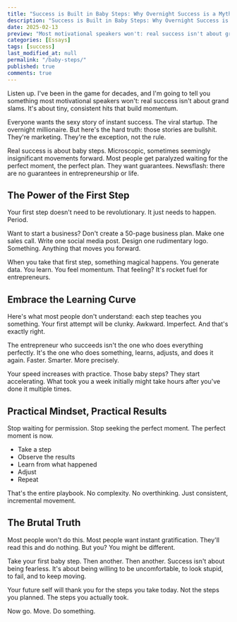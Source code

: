 ```yaml
---
title: "Success is Built in Baby Steps: Why Overnight Success is a Myth"
description: "Success is Built in Baby Steps: Why Overnight Success is a Myth"
date: 2025-02-13
preview: "Most motivational speakers won't: real success isn't about grand slams. It's about tiny, consistent hits that build momentum."
categories: [Essays]
tags: [success]
last_modified_at: null
permalink: "/baby-steps/"
published: true
comments: true
---
```

Listen up. I've been in the game for decades, and I'm going to tell you something most motivational speakers won't: real success isn't about grand slams. It's about tiny, consistent hits that build momentum.

Everyone wants the sexy story of instant success. The viral startup. The overnight millionaire. But here's the hard truth: those stories are bullshit. They're marketing. They're the exception, not the rule.

Real success is about baby steps. Microscopic, sometimes seemingly insignificant movements forward. Most people get paralyzed waiting for the perfect moment, the perfect plan. They want guarantees. Newsflash: there are no guarantees in entrepreneurship or life.

## The Power of the First Step

Your first step doesn't need to be revolutionary. It just needs to happen. Period.

Want to start a business? Don't create a 50-page business plan. Make one sales call. Write one social media post. Design one rudimentary logo. Something. Anything that moves you forward.

When you take that first step, something magical happens. You generate data. You learn. You feel momentum. That feeling? It's rocket fuel for entrepreneurs.

## Embrace the Learning Curve

Here's what most people don't understand: each step teaches you something. Your first attempt will be clunky. Awkward. Imperfect. And that's exactly right.

The entrepreneur who succeeds isn't the one who does everything perfectly. It's the one who does something, learns, adjusts, and does it again. Faster. Smarter. More precisely.

Your speed increases with practice. Those baby steps? They start accelerating. What took you a week initially might take hours after you've done it multiple times.

## Practical Mindset, Practical Results

Stop waiting for permission. Stop seeking the perfect moment. The perfect moment is now.

- Take a step
- Observe the results
- Learn from what happened
- Adjust
- Repeat

That's the entire playbook. No complexity. No overthinking. Just consistent, incremental movement.

## The Brutal Truth

Most people won't do this. Most people want instant gratification. They'll read this and do nothing. But you? You might be different.

Take your first baby step. Then another. Then another. Success isn't about being fearless. It's about being willing to be uncomfortable, to look stupid, to fail, and to keep moving.

Your future self will thank you for the steps you take today. Not the steps you planned. The steps you actually took.

Now go. Move. Do something.
